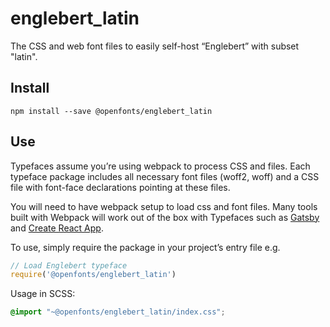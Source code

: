 
# englebert_latin

The CSS and web font files to easily self-host “Englebert” with subset "latin".

## Install

`npm install --save @openfonts/englebert_latin`

## Use

Typefaces assume you’re using webpack to process CSS and files. Each typeface
package includes all necessary font files (woff2, woff) and a CSS file with
font-face declarations pointing at these files.

You will need to have webpack setup to load css and font files. Many tools built
with Webpack will work out of the box with Typefaces such as [Gatsby](https://github.com/gatsbyjs/gatsby)
and [Create React App](https://github.com/facebookincubator/create-react-app).

To use, simply require the package in your project’s entry file e.g.

```javascript
// Load Englebert typeface
require('@openfonts/englebert_latin')
```

Usage in SCSS:
```scss
@import "~@openfonts/englebert_latin/index.css";
```
